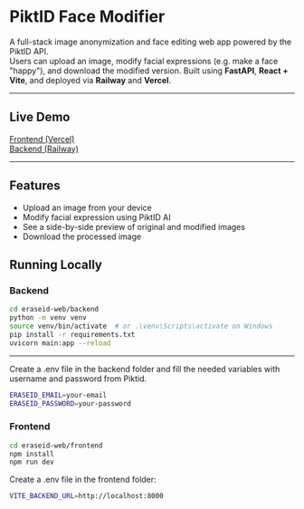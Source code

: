 # PiktID Face Modifier

A full-stack image anonymization and face editing web app powered by the PiktID API.  
Users can upload an image, modify facial expressions (e.g. make a face "happy"), and download the modified version. Built using **FastAPI**, **React + Vite**, and deployed via **Railway** and **Vercel**.

---

## Live Demo

 [Frontend (Vercel)](https://piktid-api-test.vercel.app/)  
 [Backend (Railway)](https://piktid-api-test-production.up.railway.app)

---

## Features

- Upload an image from your device
- Modify facial expression using PiktID AI
- See a side-by-side preview of original and modified images
- Download the processed image

## Running Locally

### Backend
```bash
cd eraseid-web/backend
python -m venv venv
source venv/bin/activate  # or .\venv\Scripts\activate on Windows
pip install -r requirements.txt
uvicorn main:app --reload
```
---
Create a .env file in the backend folder and fill the needed variables with username and password from Piktid.
```bash
ERASEID_EMAIL=your-email
ERASEID_PASSWORD=your-password
```
### Frontend
```bash
cd eraseid-web/frontend
npm install
npm run dev
```
Create a .env file in the frontend folder:
```bash
VITE_BACKEND_URL=http://localhost:8000
```

